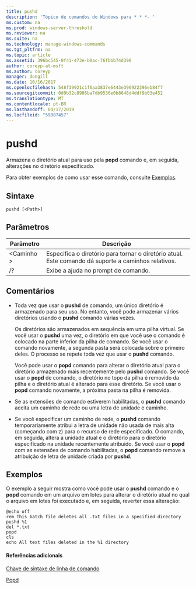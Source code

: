 ```yaml
---
title: pushd
description: 'Tópico de comandos do Windows para * * *- '
ms.custom: na
ms.prod: windows-server-threshold
ms.reviewer: na
ms.suite: na
ms.technology: manage-windows-commands
ms.tgt_pltfrm: na
ms.topic: article
ms.assetid: 396bc545-0f41-473e-b0ac-76fbbb74d390
author: coreyp-at-msft
ms.author: coreyp
manager: dongill
ms.date: 10/16/2017
ms.openlocfilehash: 548f39921c1f6aa3837e6443e396922396eb84f7
ms.sourcegitcommit: 0d0b32c8986ba7db9536e0b8648d4ddf9b03e452
ms.translationtype: MT
ms.contentlocale: pt-BR
ms.lasthandoff: 04/17/2019
ms.locfileid: "59887457"
---
```

# <a name="pushd"></a>pushd



Armazena o diretório atual para uso pela **popd** comando e, em seguida, alterações no diretório especificado.

Para obter exemplos de como usar esse comando, consulte [Exemplos](#BKMK_examples).

## <a name="syntax"></a>Sintaxe

```
pushd [<Path>]
```

## <a name="parameters"></a>Parâmetros

|Parâmetro|Descrição|
|---------|-----------|
|\<Caminho >|Especifica o diretório para tornar o diretório atual. Este comando dá suporte a caminhos relativos.|
|/?|Exibe a ajuda no prompt de comando.|

## <a name="remarks"></a>Comentários

-   Toda vez que usar o **pushd** de comando, um único diretório é armazenado para seu uso. No entanto, você pode armazenar vários diretórios usando o **pushd** comando várias vezes.

    Os diretórios são armazenados em sequência em uma pilha virtual. Se você usar o **pushd** uma vez, o diretório em que você use o comando é colocado na parte inferior da pilha de comando. Se você usar o comando novamente, a segunda pasta será colocada sobre o primeiro deles. O processo se repete toda vez que usar o **pushd** comando.

    Você pode usar o **popd** comando para alterar o diretório atual para o diretório armazenado mais recentemente pelo **pushd** comando. Se você usar o **popd** de comando, o diretório no topo da pilha é removido da pilha e o diretório atual é alterado para esse diretório. Se você usar o **popd** comando novamente, a próxima pasta na pilha é removida.
-   Se as extensões de comando estiverem habilitadas, o **pushd** comando aceita um caminho de rede ou uma letra de unidade e caminho.
-   Se você especificar um caminho de rede, o **pushd** comando temporariamente atribui a letra de unidade não usada de mais alta (começando com z) para o recurso de rede especificado. O comando, em seguida, altera a unidade atual e o diretório para o diretório especificado na unidade recentemente atribuído. Se você usar o **popd** com as extensões de comando habilitadas, o **popd** comando remove a atribuição de letra de unidade criada por **pushd**.

## <a name="BKMK_examples"></a>Exemplos

O exemplo a seguir mostra como você pode usar o **pushd** comando e o **popd** comando em um arquivo em lotes para alterar o diretório atual no qual o arquivo em lotes foi executado e, em seguida, reverter essa alteração:
```
@echo off
rem This batch file deletes all .txt files in a specified directory
pushd %1
del *.txt
popd
cls
echo All text files deleted in the %1 directory
```

#### <a name="additional-references"></a>Referências adicionais

[Chave de sintaxe de linha de comando](command-line-syntax-key.md)

[Popd](popd.md)